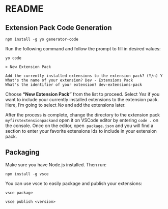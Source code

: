 # README

## Extension Pack Code Generation

```
npm install -g yo generator-code
```


Run the following command and follow the prompt to fill in desired values:

```
yo code

> New Extension Pack

Add the currently installed extensions to the extension pack? (Y/n) Y 
What's the name of your extension? Dev - Extensions Pack 
What's the identifier of your extension? dev-extensions-pack 

```


Choose **“New Extension Pack”** from the list to proceed. Select *Yes* if you want to include your currently installed extensions to the extension pack. Here, I’m going to select *No* and add the extensions later.


After the process is complete, change the directory to the extension pack `myfirstextensionpackand` open it on VSCode editor by entering `code .` on the console. Once on the editor, open` package.json` and you will find a section to enter your favorite extensions Ids to include in your extension pack.

## Packaging

Make sure you have Node.js installed. Then run:

`npm install -g vsce`

You can use vsce to easily package and publish your extensions:

```
vsce package

vsce publish <version>
```
